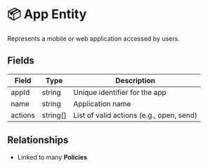 # 📦 App Entity

Represents a mobile or web application accessed by users.

## Fields

| Field     | Type     | Description                               |
|-----------|----------|-------------------------------------------|
| appId     | string   | Unique identifier for the app             |
| name      | string   | Application name                          |
| actions   | string[] | List of valid actions (e.g., open, send)  |

## Relationships

- Linked to many **Policies**